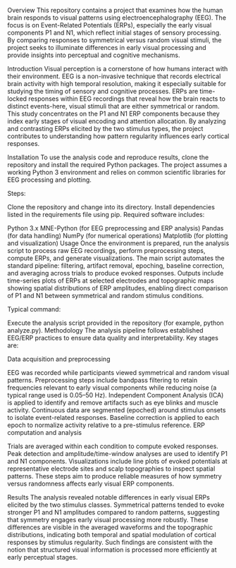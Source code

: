 Overview
This repository contains a project that examines how the human brain responds to visual patterns using electroencephalography (EEG). The focus is on Event-Related Potentials (ERPs), especially the early visual components P1 and N1, which reflect initial stages of sensory processing. By comparing responses to symmetrical versus random visual stimuli, the project seeks to illuminate differences in early visual processing and provide insights into perceptual and cognitive mechanisms.

Introduction
Visual perception is a cornerstone of how humans interact with their environment. EEG is a non-invasive technique that records electrical brain activity with high temporal resolution, making it especially suitable for studying the timing of sensory and cognitive processes. ERPs are time-locked responses within EEG recordings that reveal how the brain reacts to distinct events-here, visual stimuli that are either symmetrical or random. This study concentrates on the P1 and N1 ERP components because they index early stages of visual encoding and attention allocation. By analyzing and contrasting ERPs elicited by the two stimulus types, the project contributes to understanding how pattern regularity influences early cortical responses.

Installation
To use the analysis code and reproduce results, clone the repository and install the required Python packages. The project assumes a working Python 3 environment and relies on common scientific libraries for EEG processing and plotting.

Steps:

Clone the repository and change into its directory.
Install dependencies listed in the requirements file using pip.
Required software includes:

Python 3.x
MNE-Python (for EEG preprocessing and ERP analysis)
Pandas (for data handling)
NumPy (for numerical operations)
Matplotlib (for plotting and visualization)
Usage
Once the environment is prepared, run the analysis script to process raw EEG recordings, perform preprocessing steps, compute ERPs, and generate visualizations. The main script automates the standard pipeline: filtering, artifact removal, epoching, baseline correction, and averaging across trials to produce evoked responses. Outputs include time-series plots of ERPs at selected electrodes and topographic maps showing spatial distributions of ERP amplitudes, enabling direct comparison of P1 and N1 between symmetrical and random stimulus conditions.

Typical command:

Execute the analysis script provided in the repository (for example, python analyze.py).
Methodology
The analysis pipeline follows established EEG/ERP practices to ensure data quality and interpretability. Key stages are:

Data acquisition and preprocessing

EEG was recorded while participants viewed symmetrical and random visual patterns.
Preprocessing steps include bandpass filtering to retain frequencies relevant to early visual components while reducing noise (a typical range used is 0.05–50 Hz).
Independent Component Analysis (ICA) is applied to identify and remove artifacts such as eye blinks and muscle activity.
Continuous data are segmented (epoched) around stimulus onsets to isolate event-related responses.
Baseline correction is applied to each epoch to normalize activity relative to a pre-stimulus reference.
ERP computation and analysis

Trials are averaged within each condition to compute evoked responses.
Peak detection and amplitude/time-window analyses are used to identify P1 and N1 components.
Visualizations include line plots of evoked potentials at representative electrode sites and scalp topographies to inspect spatial patterns.
These steps aim to produce reliable measures of how symmetry versus randomness affects early visual ERP components.

Results
The analysis revealed notable differences in early visual ERPs elicited by the two stimulus classes. Symmetrical patterns tended to evoke stronger P1 and N1 amplitudes compared to random patterns, suggesting that symmetry engages early visual processing more robustly. These differences are visible in the averaged waveforms and the topographic distributions, indicating both temporal and spatial modulation of cortical responses by stimulus regularity. Such findings are consistent with the notion that structured visual information is processed more efficiently at early perceptual stages.
